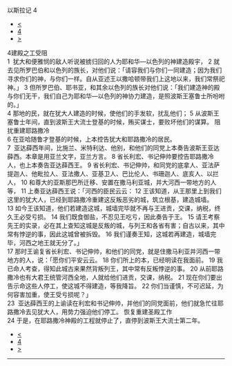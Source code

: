 ﻿





 以斯拉记 4




* [<](bible/EZR03.md)
* [4](bible/EZR.md)
* [>](bible/EZR05.md)



 
4建殿之工受阻  
1  犹大和便雅悯的敌人听说被掳归回的人为耶和华—以色列的神建造殿宇， 
2 就去见所罗巴伯和以色列的族长，对他们说：「请容我们与你们一同建造；因为我们寻求你们的神，与你们一样。自从亚述王以撒哈顿带我们上这地以来，我们常祭祀神。」 
3 但所罗巴伯、耶书亚，和其余以色列的族长对他们说：「我们建造神的殿与你们无干，我们自己为耶和华—以色列的神协力建造，是照波斯王塞鲁士所吩咐的。」  
4 那地的民，就在犹大人建造的时候，使他们的手发软，扰乱他们； 
5 从波斯王塞鲁士年间，直到波斯王大流士登基的时候，贿买谋士，要败坏他们的谋算。 阻扰重建耶路撒冷  
6 在亚哈随鲁才登基的时候，上本控告犹大和耶路撒冷的居民。  
7  亚达薛西年间，比施兰、米特利达、他别，和他们的同党上本奏告波斯王亚达薛西。本章是用亚兰文字，亚兰方言。 
8 省长利宏、书记伸帅要控告耶路撒冷人，也上本奏告亚达薛西王。 
9 省长利宏、书记伸帅，和同党的底拿人、亚法萨提迦人、他毗拉人、亚法撒人、亚基卫人、巴比伦人、书珊迦人、底亥人、以拦人， 
10 和尊大的亚斯那巴所迁移、安置在撒马利亚城，并大河西一带地方的人等， 
11 上奏亚达薛西王说：「河西的臣民云云： 
12 王该知道，从王那里上到我们这里的犹大人，已经到耶路撒冷重建这反叛恶劣的城，筑立根基，建造城墙。 
13 如今王该知道，他们若建造这城，城墙完毕就不再与王进贡，交课，纳税，终久王必受亏损。 
14 我们既食御盐，不忍见王吃亏，因此奏告于王。 
15 请王考察先王的实录，必在其上查知这城是反叛的城，与列王和各省有害；自古以来，其中常有悖逆的事，因此这城曾被拆毁。 
16 我们谨奏王知，这城若再建造，城墙完毕，河西之地王就无分了。」  
17 那时王谕复省长利宏、书记伸帅，和他们的同党，就是住撒马利亚并河西一带地方的人，说：「愿你们平安云云。 
18 你们所上的本，已经明读在我面前。 
19 我已命人考查，得知此城古来果然背叛列王，其中常有反叛悖逆的事。 
20 从前耶路撒冷也有大君王统管河西全地，人就给他们进贡，交课，纳税。 
21 现在你们要出告示命这些人停工，使这城不得建造，等我降旨。 
22 你们当谨慎，不可迟延，为何容害加重，使王受亏损呢？」  
23  亚达薛西王的上谕读在利宏和书记伸帅，并他们的同党面前，他们就急忙往耶路撒冷去见犹大人，用势力强迫他们停工。 恢复重建圣殿工作  
24 于是，在耶路撒冷神殿的工程就停止了，直停到波斯王大流士第二年。 
* [<](bible/EZR03.md)
* [4](bible/EZR.md)
* [>](bible/EZR05.md)





---









